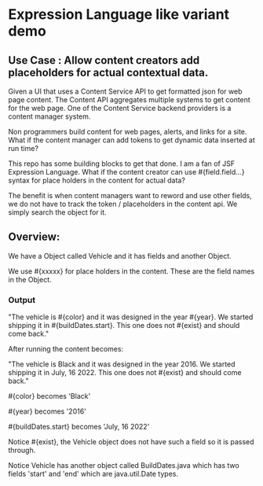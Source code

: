 # Expression Language like variant demo

## Use Case : Allow content creators add placeholders for actual contextual data.

Given a UI that uses a Content Service API to get formatted json for web page content.  The Content API aggregates multiple systems to get content for the web page.  One of the Content Service backend providers is a content manager system.

Non programmers build content for web pages, alerts, and links for a site.  What if the content manager can add tokens to get dynamic data inserted at run time?

This repo has some building blocks to get that done.  I am a fan of JSF Expression Language.  What if the content creator can use #{field.field...} syntax for place holders in the content for actual data?

The benefit is when content managers want to reword and use other fields, we do not have to track the token / placeholders in the content api.  We simply search the object for it.

## Overview:

<p>We have a Object called Vehicle and it has fields and another Object.</p>
<p>We use #{xxxxx} for place holders in the content.  These are the field names in the Object.</p>

### Output
<p>"The vehicle is #{color} and it was designed in the year #{year}.  We started shipping it in #{buildDates.start}. This one does not #{exist} and should come back."</p>

<p>After running the content becomes:</p>
<p>"The vehicle is Black and it was designed in the year 2016.  We started shipping it in July, 16 2022. This one does not #{exist} and should come back."</p>

<p>#{color} becomes 'Black'</p>
<p>#{year} becomes '2016'</p>
<p>#{buildDates.start} becomes 'July, 16 2022'</p>

<p>Notice #{exist}, the Vehicle object does not have such a field so it is passed through.</p>
<p>Notice Vehicle has another object called BuildDates.java which has two fields 'start' and 'end' which are java.util.Date types.</p>
